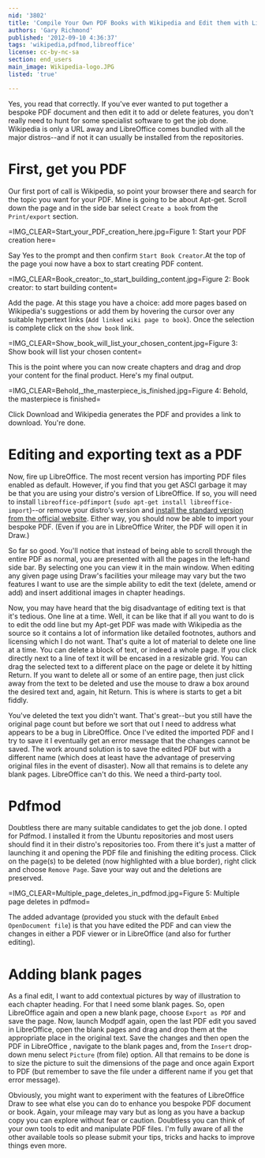 ```yaml
---
nid: '3802'
title: 'Compile Your Own PDF Books with Wikipedia and Edit them with LibreOffice and Pdfmod'
authors: 'Gary Richmond'
published: '2012-09-10 4:36:37'
tags: 'wikipedia,pdfmod,libreoffice'
license: cc-by-nc-sa
section: end_users
main_image: Wikipedia-logo.JPG
listed: 'true'

---
```

Yes, you read that correctly. If you've ever wanted to put together a bespoke PDF document and then edit it to add or delete features, you don't really need to hunt for some specialist software to get the job done. Wikipedia is only a URL away and LibreOffice comes bundled with all the major distros--and if not it can usually be installed from the repositories.



# First, get you PDF


Our first port of call is Wikipedia, so point your browser there and search for the topic you want for your PDF. Mine is going to be about Apt-get. Scroll down the page and in the side bar select `Create a book` from the `Print/export` section. 


=IMG_CLEAR=Start_your_PDF_creation_here.jpg=Figure 1: Start your PDF creation here=



Say Yes to the prompt and then confirm `Start Book Creator`.At the top of the page youi now have a box to start creating PDF content.


=IMG_CLEAR=Book_creator:_to_start_building_content.jpg=Figure 2: Book creator: to start building content=


Add the page. At this stage you have a choice: add more pages based on Wikipedia's suggestions or add them by hovering the cursor over any suitable hypertext links (`Add linked wiki page to book`). Once the selection is complete click on the `show book` link. 


=IMG_CLEAR=Show_book_will_list_your_chosen_content.jpg=Figure 3: Show book will list your chosen content=


This is the point where you can now create chapters and drag and drop your content for the final product. Here's my final output.


=IMG_CLEAR=Behold,_the_masterpiece_is_finished.jpg=Figure 4: Behold, the masterpiece is finished=



Click Download and Wikipedia generates the PDF and provides a link to download. You're done.


# Editing and exporting text as a PDF


Now, fire up LibreOffice. The most recent version has importing PDF files enabled as default. However, if you find that you get ASCI garbage it may be that you are using your distro's version of LibreOffice. If so, you will need to install `libreoffice-pdfimport` (`sudo apt-get install libreoffice-import`)--or remove your distro's version and [install the standard version from the official website](http://www.libreoffice.org/). Either way, you should now be able to import your bespoke PDF. (Even if you are in LibreOffice Writer, the PDF will open it in Draw.) 


So far so good. You'll notice that instead of being able to scroll through the entire PDF as normal, you are presented with all the pages in the left-hand side bar. By selecting one you can view it in the main window. When editing any given page using Draw's facilities your mileage may vary but the two features I want to use are the simple ability to edit the text (delete, amend or add) and insert additional images in chapter headings.


Now, you may have heard that the big disadvantage of editing text is that it's tedious. One line at a time. Well, it can be like that if all you want to do is to edit the odd line but my Apt-get PDF was made with Wikipedia as the source so it contains a lot of information like detailed footnotes, authors and licensing which I do not want. That's quite a lot of material to delete one line at a time. You can delete a block of text, or indeed a whole page. If you click directly next to a line of text it will be encased in a resizable grid. You can drag the selected text to a different place on the page or delete it by hitting Return. If you want to delete all or some of an entire page, then just click away from the text to be deleted and use the mouse to draw a box around the desired text and, again, hit Return. This is where is starts to get a bit fiddly. 

You've deleted the text you didn't want. That's great--but you still have the original page count but before we sort that out I need to address what appears to be a bug in LibreOffice. Once I've edited the imported PDF and I try to save it I eventually get an error message that the changes cannot be saved. The work around solution is to save the edited PDF but with a different name (which does at least have the advantage of preserving original files in the event of disaster). Now all that remains is to delete any blank pages. LibreOffice can't do this. We need a third-party tool.


# Pdfmod 


Doubtless there are many suitable candidates to get the job done. I opted for Pdfmod. I installed it from the Ubuntu repositories and most users should find it in their distro's repositories too. From there it's just a matter of launching it and opening the PDF file and finishing the editing process. Click on the page(s) to be deleted (now highlighted with a blue border), right click and choose `Remove Page`. Save your way out and the deletions are preserved. 


=IMG_CLEAR=Multiple_page_deletes_in_pdfmod.jpg=Figure 5: Multiple page deletes in pdfmod=


The added advantage (provided you stuck with the default `Embed OpenDocument file`) is that you have edited the PDF and can view the changes in either a PDF viewer or in LibreOffice (and also for further editing). 


# Adding blank pages

As a final edit, I want to add contextual pictures by way of illustration to each chapter heading. For that I need some blank pages. So, open LibreOffice again and open a new blank page, choose `Export as PDF` and save the page. Now, launch Modpdf again, open the last PDF edit you saved in LibreOffice, open the blank pages and drag and drop them at the appropriate place in the original text. Save the changes and then open the PDF in LibreOffice , navigate to the blank pages and, from the `Insert` drop-down menu select `Picture` (from file) option. All that remains to be done is to size the picture to suit the dimensions of the page and once again Export to PDF (but remember to save the file under a different name if you get that error message).


Obviously, you might want to experiment with the features of LibreOffice Draw to see what else you can do to enhance you bespoke PDF document or book. Again, your mileage may vary but as long as you have a backup copy you can explore without fear or caution. Doubtless you can think of your own tools to edit and manipulate PDF files. I'm fully aware of all the other available tools so please submit your tips, tricks and hacks to improve things even more. 


